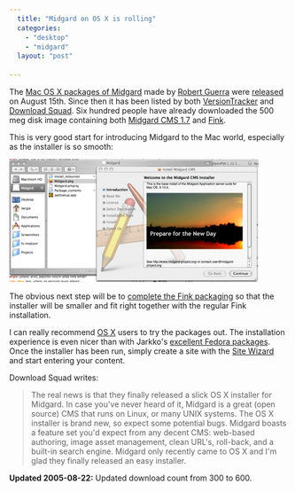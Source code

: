 ```yaml
---
  title: "Midgard on OS X is rolling"
  categories: 
    - "desktop"
    - "midgard"
  layout: "post"

---
```

The [Mac OS X packages of Midgard][1] made by [Robert Guerra][2] were [released][3] on August 15th. Since then it has been listed by both [VersionTracker][4] and [Download Squad][5]. Six hundred people have already downloaded the 500 meg disk image containing both [Midgard CMS 1.7][6] and [Fink][7].

This is very good start for introducing Midgard to the Mac world, especially as the installer is so smooth:

![Midgard CMS installer for OS X](/files/midgard-osx-installer.jpg)

The obvious next step will be to [complete the Fink packaging][8] so that the installer will be smaller and fit right together with the regular Fink installation.

I can really recommend [OS X][9] users to try the packages out. The installation experience is even nicer than with Jarkko's [excellent Fedora packages][10]. Once the installer has been run, simply create a site with the [Site Wizard][11] and start entering your content.

Download Squad writes:

> The real news is that they finally released a slick OS X installer for Midgard. In case you've never heard of it, Midgard is a great (open source) CMS that runs on Linux, or many UNIX systems. The OS X installer is brand new, so expect some potential bugs. Midgard boasts a feature set you'd expect from any decent CMS: web-based authoring, image asset management, clean URL's, roll-back, and a built-in search engine. Midgard only recently came to OS X and I'm glad they finally released an easy installer.

__Updated 2005-08-22:__ Updated download count from 300 to 600.

[1]: http://www.midgard-project.org/midcom-permalink-dd7ded4989aeb8ffbb06141be6874c9f
[2]: http://www.privaterra.org/midcom-permalink-a6c8027b0c92c1b80c5b0db9313e9fd8
[3]: http://www.midgard-project.org/midcom-permalink-080464a3c12357d255c07d55388e46a1
[4]: http://www.versiontracker.com/dyn/moreinfo/macosx/27681
[5]: http://www.downloadsquad.com/2005/08/15/midgard-content-management-system/
[6]: http://www.midgard-project.org/midgard/1.7/
[7]: http://fink.sourceforge.net/
[8]: http://www.privaterra.org/midcom-permalink-0c47a97b7db17469dceeafb21a4f65ed
[9]: http://www.apple.com/macosx/
[10]: http://www.midgard-project.org/midcom-permalink-ca5a6285f07dc22a1d5faa0b5d7959f2
[11]: http://www.midgard-project.org/midcom-permalink-6a5e2b2fc1b998f6f1ac70946f355f1d